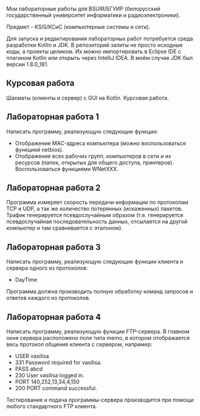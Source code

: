 Мои лабораторные работы для BSUIR/БГУИР (белорусский государственный университет информатики и радиоэлектроники).

Предмет - KSiS/КСиС (компьютерные системы и сети).

Для запуска и редактирования лабораторных работ потребуется среда разработки Kotlin и JDK. В репозиторий залиты не просто исходные коды, а проекты целиком. Их можно импортировать в Eclipse IDE с плагином Kotlin или открыть через IntelliJ IDEA. В моём случае JDK был версии 1.8.0_181.

<h2> Курсовая работа </h2>

Шахматы (клиенты и сервер) с GUI на Kotlin. Курсовая работа.

<h2> Лабораторная работа 1 </h2>

Написать программу, реализующую следующие функции: 

* Отображение MAC-адреса компьютера (можно воспользоваться функцией netbios). 
* Отображение всех рабочих групп, компьютеров в сети и их ресурсов (папок, открытых для общего доступа, принтеров). Воспользоваться функциями WNetXXX. 

<h2> Лабораторная работа 2 </h2>
Программа измеряет скорость передачи информации по протоколам TCP и UDP, а так же количество потерянных (искаженных) пакетов. 
Трафик генерируется псевдослучайным образом (т.е. генерируется псевдослучайная последовательность данных, отсылается на другой компьютер и там сравнивается с эталоном). 

<h2> Лабораторная работа 3 </h2>
Написать программу, реализующую следующие функции клиента и сервера одного из протоколов:

* DayTime

Программа должна производить полную обработку команд запросов и ответов каждого из протоколов.

<h2> Лабораторная работа 4 </h2>

Написать программу, реализующую функции FTP-сервера. В главном окне сервера расположено поле типа memo, в котором отображается весь протокол общения клиента с сервером, например: 

* USER vasilisa 
* 331 Password required for vasilisa. 
* PASS abcd 
* 230 User vasilisa logged in. 
* PORT 140,252,13,34,4,150 
* 200 PORT command successful. 

Тестирование и подача программы-сервера производится при помощи любого стандартного FTP клиента.
